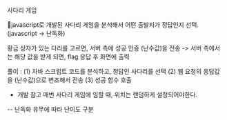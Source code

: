 사다리 게임

javascript로 개발된 사다리 게임을 분석해서 어떤 출발지가 정답인지 선택.
(javascript -> 난독화)

황금 상자가 있는 다리를 고르면, 서버 측에 성공 인증 (난수값)을 전송 
-> 서버 측에서는 해당 값을 받게 되면, flag 응답 후 화면에 출력

풀이 : 
(1) 자바 스크립트 코드를 분석하고, 정답인 사다리를 선택
(2) 웹 요청의 응답값을 (난수값)으로 변조해서 전송
(3) 성공 함수 호출

* 개발 참고
매번 사다리 게임에 임할 때, 위치는 랜덤하게 설정되어야한다.

-- 난독화 유무에 따라 난이도 구분